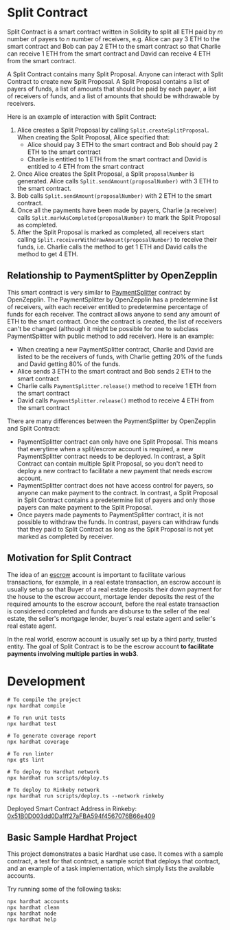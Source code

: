 # Split Contract

Split Contract is a smart contract written in Solidity to split all ETH paid by *m* number of payers to *n* number of receivers, e.g. Alice can pay 3 ETH to the smart contract and Bob can pay 2 ETH to the smart contract so that Charlie can receive 1 ETH from the smart contract and David can receive 4 ETH from the smart contract.

A Split Contract contains many Split Proposal. Anyone can interact with Split Contract to create new Split Proposal. A Split Proposal contains a list of payers of funds, a list of amounts that should be paid by each payer, a list of receivers of funds, and a list of amounts that should be withdrawable by receivers.

Here is an example of interaction with Split Contract:

1. Alice creates a Split Proposal by calling `Split.createSplitProposal`. When creating the Split Proposal, Alice specified that:
   - Alice should pay 3 ETH to the smart contract and Bob should pay 2 ETH to the smart contract
   - Charlie is entitled to 1 ETH from the smart contract and David is entitled to 4 ETH from the smart contract
2. Once Alice creates the Split Proposal, a Split `proposalNumber` is generated. Alice calls `Split.sendAmount(proposalNumber)` with 3 ETH to the smart contract.
3. Bob calls `Split.sendAmount(proposalNumber)` with 2 ETH to the smart contract.
4. Once all the payments have been made by payers, Charlie (a receiver) calls `Split.markAsCompleted(proposalNumber)` to mark the Split Proposal as completed.
5. After the Split Proposal is marked as completed, all receivers start calling `Split.receiverWithdrawAmount(proposalNumber)` to receive their funds, i.e. Charlie calls the method to get 1 ETH and David calls the method to get 4 ETH.

## Relationship to PaymentSplitter by OpenZepplin

This smart contract is very similar to [PaymentSplitter](https://docs.openzeppelin.com/contracts/2.x/api/payment#PaymentSplitter) contract by OpenZepplin. The PaymentSplitter by OpenZepplin has a predetermine list of receivers, with each receiver entitled to predetermine percentage of funds for each receiver. The contract allows anyone to send any amount of ETH to the smart contract. Once the contract is created, the list of receivers can't be changed (although it might be possible for one to subclass PaymentSplitter with public method to add receiver). Here is an example:

- When creating a new PaymentSplitter contract, Charlie and David are listed to be the receivers of funds, with Charlie getting 20% of the funds and David getting 80% of the funds.
- Alice sends 3 ETH to the smart contract and Bob sends 2 ETH to the smart contract
- Charlie calls `PaymentSplitter.release()` method to receive 1 ETH from the smart contract
- David calls `PaymentSplitter.release()` method to receive 4 ETH from the smart contract

There are many differences between the PaymentSplitter by OpenZepplin and Split Contract:

- PaymentSplitter contract can only have one Split Proposal. This means that everytime when a split/escrow account is required, a new PaymentSplitter contract needs to be deployed. In contrast, a Split Contract can contain multiple Split Proposal, so you don't need to deploy a new contract to facilitate a new payment that needs escrow account.
- PaymentSplitter contract does not have access control for payers, so anyone can make payment to the contract. In contrast, a Split Proposal in Split Contract contains a predetermine list of payers and only those payers can make payment to the Split Proposal.
- Once payers made payments to PaymentSplitter contract, it is not possible to withdraw the funds. In contrast, payers can withdraw funds that they paid to Split Contract as long as the Split Proposal is not yet marked as completed by receiver.

## Motivation for Split Contract

The idea of an [escrow](https://en.wikipedia.org/wiki/Escrow) account is important to facilitate various transactions, for example, in a real estate transaction, an escrow account is usually setup so that Buyer of a real estate deposits their down payment for the house to the escrow account, mortage lender deposits the rest of the required amounts to the escrow account, before the real estate transaction is considered completed and funds are disburse to the seller of the real estate, the seller's mortgage lender, buyer's real estate agent and seller's real estate agent.

In the real world, escrow account is usually set up by a third party, trusted entity. The goal of Split Contract is to be the escrow account **to facilitate payments involving multiple parties in web3**.

# Development

```shell
# To compile the project
npx hardhat compile

# To run unit tests
npx hardhat test

# To generate coverage report
npx hardhat coverage

# To run linter
npx gts lint

# To deploy to Hardhat network
npx hardhat run scripts/deploy.ts

# To deploy to Rinkeby network
npx hardhat run scripts/deploy.ts --network rinkeby
```

Deployed Smart Contract Address in Rinkeby: [0x51B0D003dd0Da1ff27aFBA594f4567076B66e409](https://rinkeby.etherscan.io/address/0x51B0D003dd0Da1ff27aFBA594f4567076B66e409)

## Basic Sample Hardhat Project

This project demonstrates a basic Hardhat use case. It comes with a sample contract, a test for that contract, a sample script that deploys that contract, and an example of a task implementation, which simply lists the available accounts.

Try running some of the following tasks:

```shell
npx hardhat accounts
npx hardhat clean
npx hardhat node
npx hardhat help
```
